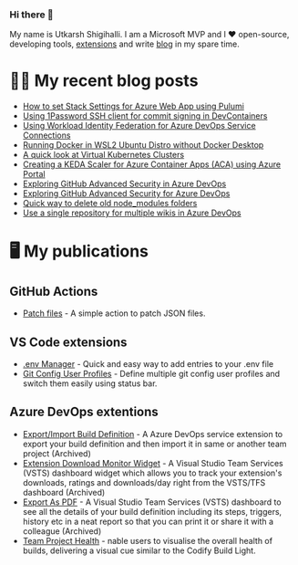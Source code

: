 ### Hi there 👋

My name is Utkarsh Shigihalli. I am a Microsoft MVP and I ❤️ open-source, developing tools, [extensions](https://marketplace.visualstudio.com/publishers/onlyutkarsh) and  write [blog](https://www.visualstudiogeeks.com) in my spare time.

<!--
**onlyutkarsh/onlyutkarsh** is a ✨ _special_ ✨ repository because its `README.md` (this file) appears on your GitHub profile.

Here are some ideas to get you started:

- 🔭 I’m currently working on ...
- 🌱 I’m currently learning ...
- 👯 I’m looking to collaborate on ...
- 🤔 I’m looking for help with ...
- 💬 Ask me about ...
- 📫 How to reach me: ...
- 😄 Pronouns: ...
- ⚡ Fun fact: ...
-->

# ✍🏽 My recent blog posts
<!-- BLOG-POST-LIST:START -->
- [How to set Stack Settings for Azure Web App using Pulumi](https://onlyutkarsh.medium.com/how-to-set-stack-settings-for-azure-web-app-using-pulumi-b97156d55b39?source=rss-245e2fec4e3b------2)
- [Using 1Password SSH client for commit signing in DevContainers](https://onlyutkarsh.medium.com/using-1password-ssh-client-for-commit-signing-in-devcontainers-f0cb55effa46?source=rss-245e2fec4e3b------2)
- [Using Workload Identity Federation for Azure DevOps Service Connections](https://onlyutkarsh.medium.com/using-workload-identity-federation-for-azure-devops-service-connections-3aab8a0cf9a3?source=rss-245e2fec4e3b------2)
- [Running Docker in WSL2 Ubuntu Distro without Docker Desktop](https://onlyutkarsh.medium.com/running-docker-in-wsl2-ubuntu-distro-without-docker-desktop-6ec495e8bb4d?source=rss-245e2fec4e3b------2)
- [A quick look at Virtual Kubernetes Clusters](https://onlyutkarsh.medium.com/a-quick-look-at-virtual-kubernetes-clusters-4414ae7e2e65?source=rss-245e2fec4e3b------2)
- [Creating a KEDA Scaler for Azure Container Apps &lpar;ACA&rpar; using Azure Portal](https://onlyutkarsh.medium.com/creating-a-keda-scaler-for-azure-container-apps-aca-using-azure-portal-0228a88e7e9a?source=rss-245e2fec4e3b------2)
- [Exploring GitHub Advanced Security in Azure DevOps](https://onlyutkarsh.medium.com/exploring-github-advanced-security-in-azure-devops-f4d8fe565419?source=rss-245e2fec4e3b------2)
- [Exploring GitHub Advanced Security for Azure DevOps](https://www.visualstudiogeeks.com/devops/github/exploring-github-advanced-security-for-ado)
- [Quick way to delete old node_modules folders](https://onlyutkarsh.medium.com/quick-way-to-delete-old-node-modules-folders-2f117c3de1f7?source=rss-245e2fec4e3b------2)
- [Use a single repository for multiple wikis in Azure DevOps](https://www.visualstudiogeeks.com/azure%20devops/using-single-azdo-repo-for-multiple-wikis)
<!-- BLOG-POST-LIST:END -->

# 🖥️ My publications

## GitHub Actions
- [Patch files](https://github.com/marketplace/actions/patch-files) - A simple action to patch JSON files.

## VS Code extensions
- [.env Manager](https://marketplace.visualstudio.com/items?itemName=onlyutkarsh.envmanager) - Quick and easy way to add entries to your .env file
- [Git Config User Profiles](https://marketplace.visualstudio.com/items?itemName=onlyutkarsh.git-config-user-profiles) - Define multiple git config user profiles and switch them easily using status bar. 

## Azure DevOps extentions
- [Export/Import Build Definition](https://marketplace.visualstudio.com/items?itemName=onlyutkarsh.ExportImportBuildDefinition) - A Azure DevOps service extension to export your build definition and then import it in same or another team project (Archived)
- [Extension Download Monitor Widget](https://marketplace.visualstudio.com/items?itemName=onlyutkarsh.extensiondownloadmonitor) - A Visual Studio Team Services (VSTS) dashboard widget which allows you to track your extension's downloads, ratings and downloads/day right from the VSTS/TFS dashboard (Archived)
- [Export As PDF](https://marketplace.visualstudio.com/items?itemName=onlyutkarsh.ExportAsPDF) - A Visual Studio Team Services (VSTS) dashboard to see all the details of your build definition including its steps, triggers, history etc in a neat report so that you can print it or share it with a colleague (Archived)
- [Team Project Health](https://marketplace.visualstudio.com/items?itemName=ms-devlabs.TeamProjectHealth) - nable users to visualise the overall health of builds, delivering a visual cue similar to the Codify Build Light.
